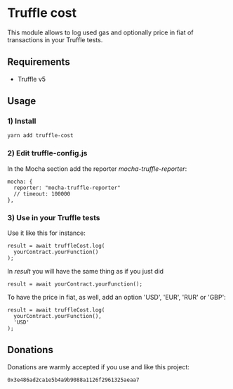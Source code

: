 # Truffle cost

This module allows to log used gas and optionally price in fiat of transactions in your Truffle tests.

## Requirements

+ Truffle v5

## Usage

### 1) Install

    yarn add truffle-cost

### 2) Edit truffle-config.js

In the Mocha section add the reporter *mocha-truffle-reporter*:

    mocha: {
      reporter: "mocha-truffle-reporter"
      // timeout: 100000
    },

### 3) Use in your Truffle tests

Use it like this for instance:

    result = await truffleCost.log(
      yourContract.yourFunction()
    );

In *result* you will have the same thing as if you just did

    result = await yourContract.yourFunction();

To have the price in fiat, as well, add an option 'USD', 'EUR', 'RUR' or 'GBP':

    result = await truffleCost.log(
      yourContract.yourFunction(),
      'USD'
    );

## Donations

Donations are warmly accepted if you use and like this project:

    0x3e486ad2ca1e5b4a9b9088a1126f2961325aeaa7
